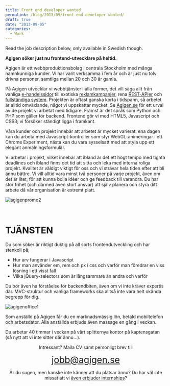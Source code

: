 ```yaml
---
title: Front end developer wanted
permalink: /blog/2013/09/front-end-developer-wanted/
draft: true
date: "2013-09-05"
categories:
  - Work
---
```

Read the job description below, only available in Swedish though.

<!--more-->

**Agigen söker just nu frontend-utvecklare på heltid.**

Agigen är ett webbproduktionsbolag i centrala Stockholm med många namnkunniga kunder. Vi har varit verksamma i fem år och är just nu tolv drivna personer, samtliga mellan 20 och 30 år gamla.

På Agigen utvecklar vi webbtjänster i alla former, det vill säga allt från vanliga <a href="http://picard.se" target="_blank">e-handelssidor</a> till exotiska <a href="http://agigen.se/case/wheres-the-party/" target="_blank">reklamkampanjer</a>, rena <a href="http://agigen.se/case/mini-getaway/" target="_blank">REST-APIer</a> och <a href="http://billogram.com" target="_blank">fullständiga system</a>. Projekten är oftast ganska korta i tidspann, så arbetet är alltid omväxlande, något vi uppskattar mycket. Se <a href="http://agigen.se/" target="_blank">Agigen.se</a> för ett urval av de projekt vi arbetat med tidigare. Främst är det språk som Python och PHP som gäller för backend. Frontend gör vi med HTML5, Javascript och CSS3; vi försöker ständigt ligga i framkant.

Våra kunder och projekt innebär att arbetet är mycket varierat: ena dagen kan du arbeta med Javascript-kontroller som styr WebGL-animeringar i ett Chrome Experiment, nästa kan du vara sysselsatt med att styla upp ett elegant anmälningsformulär.

Vi arbetar i projekt, vilket innebär att ibland är det ett högt tempo med tighta deadlines och ibland finns det tid att sitta och leka med interna roliga projekt. Kvalitet är väldigt viktigt för oss och vi strävar hela tiden efter att bli ännu bättre. Vi vill alltid vara minst två personer på varje projekt, även om det är litet, för att kunna bolla idéer och ge feedback till varandra. Du har stor frihet (och därmed även stort ansvar) att själv planera och styra ditt arbete då vår organisation är extremt platt.

<img alt="agigenpromo2" src="/img/blog/posts/2013/09/agigenpromo2.png" />

&nbsp;

# **TJÄNSTEN**

Du som söker är riktigt duktig på all sorts frontendutveckling och har stenkoll på;

*   Hur arv fungerar i Javascript
*   Hur man använder em, rem och px i css och varför man föredrar en viss lösning i ett visst fall
*   Vilka jQuery-selectors som är långsammare än andra och varför

Du bör även ha förståelse för backendbiten, även om vi inte kräver expertis där. MVC-struktur och vanliga frameworks ska alltså inte vara helt okända begrepp för dig.

<img alt="agigenoffice1" src="/img/blog/posts/2013/09/agigenoffice1.png" />

Som anställd på Agigen får du en marknadsmässig lön, betald mobiltelefon och arbetsdator. Alla anställda erbjuds även massage en gång i veckan.

Du arbetar 40 timmar i veckan på vårt splitternya kontor på kaptensgatan (så nytt att vi inte sitter där ännu&#8230;).

<p style="text-align: center;">
  Intressant? Maila CV samt personligt brev till
</p>

<p style="text-align: center;">
  <a style="font-size: 28px;" href="mailto:jobb@agigen.se">jobb@agigen.se</a>
</p>

<p style="text-align: center;">
  Är du sugen, men kanske inte känner att du platsar ännu? Du har väl inte missat att vi <a href="http://blog.agigen.se/?p=226">även erbjuder internships</a>?
</p>
